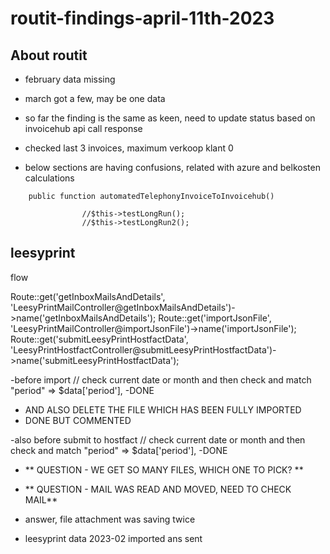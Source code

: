 # routit-findings-april-11th-2023

## About routit 
- february data missing
- march got a few, may be one data
- so far the finding is the same as keen, need to update status based on invoicehub api call response

- checked last 3 invoices, maximum verkoop klant 0
- below sections are having confusions, related with azure and belkosten calculations

```
	public function automatedTelephonyInvoiceToInvoicehub()

				//$this->testLongRun();
				//$this->testLongRun2();
```

## leesyprint 

flow

Route::get('getInboxMailsAndDetails', 'LeesyPrintMailController@getInboxMailsAndDetails')->name('getInboxMailsAndDetails');
Route::get('importJsonFile', 'LeesyPrintMailController@importJsonFile')->name('importJsonFile');
Route::get('submitLeesyPrintHostfactData', 'LeesyPrintHostfactController@submitLeesyPrintHostfactData')->name('submitLeesyPrintHostfactData');

-before import // check current date or month and then check and match "period" => $data['period'],
-DONE

- AND ALSO DELETE THE FILE WHICH HAS BEEN FULLY IMPORTED
- DONE BUT COMMENTED

-also before submit to hostfact // check current date or month and then check and match "period" => $data['period'],
-DONE

- ** QUESTION - WE GET SO MANY FILES, WHICH ONE TO PICK? **
- ** QUESTION - MAIL WAS READ AND MOVED, NEED TO CHECK MAIL**

- answer, file attachment was saving twice
- leesyprint data 2023-02 imported ans sent


